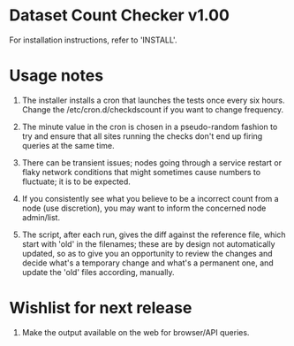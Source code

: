 Dataset Count Checker v1.00
============================
For installation instructions, refer to 'INSTALL'.

Usage notes
===========
1. The installer installs a cron that launches the tests once every six hours.
Change the /etc/cron.d/checkdscount if you want to change frequency.

2. The minute value in the cron is chosen in a pseudo-random fashion to try and 
ensure that all sites running the checks don't end up firing queries at the same time.

3. There can be transient issues; nodes going through a service restart or flaky
network conditions that might sometimes cause numbers to fluctuate; it is to be expected.

4. If you consistently see what you believe to be a incorrect count from a node (use discretion), you may want to inform the concerned node admin/list.

5. The script, after each run, gives the diff against the reference file, which start with 'old' in the filenames; these are by design not automatically updated, so as to give you an opportunity
to review the changes and decide what's a temporary change and what's a permanent one, and update the 'old' files according, manually.

Wishlist for next release
=========================
1. Make the output available on the web for browser/API queries.



